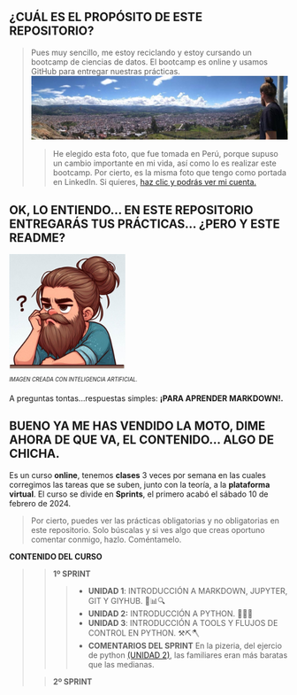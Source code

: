 ## **¿CUÁL ES EL PROPÓSITO DE ESTE REPOSITORIO?**
> Pues muy sencillo, me estoy reciclando y estoy cursando un bootcamp de ciencias de datos. El bootcamp es online y usamos GitHub para entregar nuestras prácticas.
![fotocaja](./imagenes/cajamarca.jpg)
>> He elegido esta foto, que fue tomada en Perú, porque supuso un cambio importante en mi vida, así como lo es realizar este bootcamp. Por cierto, es la misma foto que tengo como portada en LinkedIn.
Si quieres, [haz clic y podrás ver mi cuenta.](https://www.linkedin.com/in/pepereina/)


## OK, LO ENTIENDO... EN ESTE REPOSITORIO ENTREGARÁS TUS PRÁCTICAS... ¿PERO Y ESTE README?

<img src="./imagenes/yo.jpeg" width=210><sub><sup>  
*IMAGEN CREADA CON INTELIGENCIA ARTIFICIAL.* </sup></sub>  

A preguntas tontas...respuestas simples: **¡PARA APRENDER MARKDOWN!.**

## BUENO YA ME HAS VENDIDO LA MOTO, DIME AHORA DE QUE VA, EL CONTENIDO... ALGO DE CHICHA. 

Es un curso **online**, tenemos **clases** 3 veces por semana en las cuales corregimos las tareas que se suben, junto con la teoría, a la **plataforma virtual**. El curso se divide en **Sprints**, el primero acabó el sábado 10 de febrero de 2024.
>Por cierto, puedes ver las prácticas obligatorias y no obligatorias en este repositorio. Solo búscalas y si ves algo que creas oportuno comentar conmigo, hazlo. Coméntamelo.   

**CONTENIDO DEL CURSO**  
>> **1º SPRINT**
>>> - **UNIDAD 1**: INTRODUCCIÓN A MARKDOWN, JUPYTER, GIT Y GIYHUB. 🚀📊🔍
>>> - **UNIDAD 2:** INTRODUCCIÓN A PYTHON. 🐍🐍🐍
>>> - **UNIDAD 3**: INTRODUCCIÓN A TOOLS Y FLUJOS DE CONTROL EN PYTHON. ⚒️⛏️🪓
>>> - **COMENTARIOS DEL SPRINT** En la pizeria, del ejercio de python [(UNIDAD 2)](https://github.com/PepeReinaCampo/ONLINE_DS_THEBRIDGE_PEPE-REINA/tree/main/Sprint%201/Unidad_2_python/Challenge%202%20obligatorio), las familiares eran más baratas que las medianas.
>
>> **2º SPRINT**

